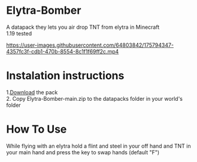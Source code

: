 # Elytra-Bomber
A datapack they lets you air drop TNT from elytra in Minecraft  
1.19 tested  

https://user-images.githubusercontent.com/64803842/175794347-4357fc3f-cdb1-470b-8554-8c1f1f69ff2c.mp4

# Instalation instructions
1.[Download](https://github.com/Username-Cant-Be-Blank/Elytra-Bomber/releases/download/1.1/Elytra-Bomber-1.1.zip) the pack  
2. Copy Elytra-Bomber-main.zip to the datapacks folder in your world's folder
# How To Use
While flying with an elytra hold a flint and steel in your off hand and TNT in your main hand and press the key to swap hands (default "F")
